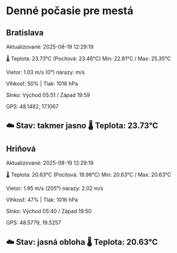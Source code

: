 ﻿# Denné počasie pre mestá

## Bratislava
Aktualizované: 2025-08-19 12:29:19

🌡️ Teplota: 23.73°C 
(Pocitová: 23.46°C)
Min: 22.81°C / Max: 25.35°C

Vietor: 1.03 m/s    (0°) 
nárazy:  m/s

Vlhkosť: 50% | Tlak: 1016 hPa

Slnko: Východ 05:51 / Západ 19:59

GPS: 48.1482, 17.1067

☁️ Stav: takmer jasno        🌡️ Teplota: 23.73°C
---

## Hriňová
Aktualizované: 2025-08-19 12:29:19

🌡️ Teplota: 20.63°C 
(Pocitová: 19.98°C)
Min: 20.63°C / Max: 20.63°C

Vietor: 1.95 m/s (205°)
nárazy: 2.02 m/s

Vlhkosť: 47% | Tlak: 1016 hPa

Slnko: Východ 05:40 / Západ 19:50

GPS: 48.5779, 19.5257

☁️ Stav: jasná obloha        🌡️ Teplota: 20.63°C
---
